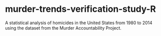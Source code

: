 # murder-trends-verification-study-R
A statistical analysis of homicides in the United States from 1980 to 2014 using the dataset from the Murder Accountability Project.
